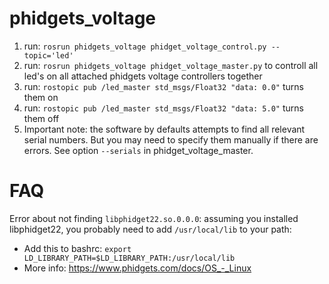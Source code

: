 # phidgets_voltage
1. run: `rosrun phidgets_voltage phidget_voltage_control.py --topic='led'` 
2. run: `rosrun phidgets_voltage phidget_voltage_master.py` to controll all led's on all attached phidgets voltage controllers together
3. run: `rostopic pub /led_master std_msgs/Float32 "data: 0.0"` turns them on
4. run: `rostopic pub /led_master std_msgs/Float32 "data: 5.0"` turns them off
5. Important note: the software by defaults attempts to find all relevant serial numbers. But you may need to specify them manually if there are errors. See option `--serials` in phidget_voltage_master. 

# FAQ
Error about not finding `libphidget22.so.0.0.0`: assuming you installed libphidget22, you probably need to add `/usr/local/lib` to your path:
  * Add this to bashrc: `export LD_LIBRARY_PATH=$LD_LIBRARY_PATH:/usr/local/lib`
  * More info: https://www.phidgets.com/docs/OS_-_Linux
